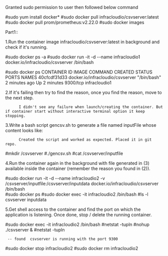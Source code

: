 Granted sudo permission to user then followed below command

#sudo yum install docker*
#sudo docker pull infracloudio/csvserver:latest
#sudo docker pull prom/prometheus:v2.22.0
#sudo docker images

Part1::

1.Run the container image infracloudio/csvserver:latest in background and check if it's running.

#sudo docker ps -a
#sudo docker run -it -d --name infracloudio1 docker.io/infracloudio/csvserver /bin/bash


#sudo docker ps
CONTAINER ID        IMAGE                              COMMAND             CREATED             STATUS              PORTS               NAMES
40cfcdf31d33        docker.io/infracloudio/csvserver   "/bin/bash"         2 minutes ago       Up 2 minutes        9300/tcp            infracloudio1


2.If it's failing then try to find the reason, once you find the reason, move to the next step.

          I didn't see any failure when launch/creating the container. But if container start without interactive terminal option it keep stopping. 

3.Write a bash script gencsv.sh to generate a file named inputFile whose content looks like:

          Created the script and worked as expected. Placed it in git repo.
#mkdir /csvserver
#./gencsv.sh
#cat /csvserver/inputfile
		  
4.Run the container again in the background with file generated in (3) available inside the container (remember the reason you found in (2)).
		  
#sudo docker run -it -d --name infracloudio2 -v /csvserver/inputfile:/csvserver/inputdata docker.io/infracloudio/csvserver /bin/bash		  
#sudo docker ps
#sudo docker exec -it infracloudio2 /bin/bash
#ls -l
csvserver  inputdata

5.Get shell access to the container and find the port on which the application is listening. Once done, stop / delete the running container.

#sudo docker exec -it infracloudio2 /bin/bash
#netstat -tupln
#nohup ./csvserver & 
#netstat -tupln

     -- found  csvserver is running with the port 9300
	 
#sudo docker stop infracloudio2
#sudo docker rm infracloudio2
